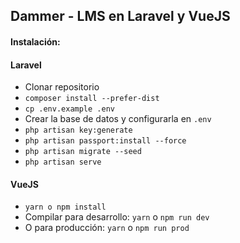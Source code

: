 ## Dammer - LMS en Laravel y VueJS

#### Instalación:

#### Laravel
- Clonar repositorio
- `composer install --prefer-dist`
- `cp .env.example .env`
- Crear la base de datos y configurarla en `.env`
- `php artisan key:generate`
- `php artisan passport:install --force`
- `php artisan migrate --seed`
- `php artisan serve`


#### VueJS
- `yarn o npm install`
- Compilar para desarrollo: `yarn` o `npm run dev`
- O para producción: `yarn` o `npm run prod`
